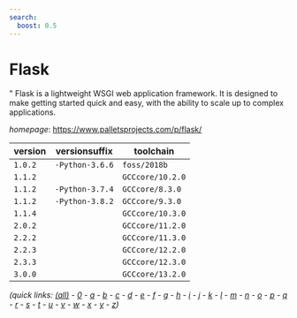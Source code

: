 ```yaml
---
search:
  boost: 0.5
---
```

# Flask

" Flask is a lightweight WSGI web application framework.  It is designed to make getting started quick and easy, with the ability to scale up to complex applications.

*homepage*: <https://www.palletsprojects.com/p/flask/>

version | versionsuffix | toolchain
--------|---------------|----------
``1.0.2`` | ``-Python-3.6.6`` | ``foss/2018b``
``1.1.2`` |  | ``GCCcore/10.2.0``
``1.1.2`` | ``-Python-3.7.4`` | ``GCCcore/8.3.0``
``1.1.2`` | ``-Python-3.8.2`` | ``GCCcore/9.3.0``
``1.1.4`` |  | ``GCCcore/10.3.0``
``2.0.2`` |  | ``GCCcore/11.2.0``
``2.2.2`` |  | ``GCCcore/11.3.0``
``2.2.3`` |  | ``GCCcore/12.2.0``
``2.3.3`` |  | ``GCCcore/12.3.0``
``3.0.0`` |  | ``GCCcore/13.2.0``


*(quick links: [(all)](../index.md) - [0](../0/index.md) - [a](../a/index.md) - [b](../b/index.md) - [c](../c/index.md) - [d](../d/index.md) - [e](../e/index.md) - [f](../f/index.md) - [g](../g/index.md) - [h](../h/index.md) - [i](../i/index.md) - [j](../j/index.md) - [k](../k/index.md) - [l](../l/index.md) - [m](../m/index.md) - [n](../n/index.md) - [o](../o/index.md) - [p](../p/index.md) - [q](../q/index.md) - [r](../r/index.md) - [s](../s/index.md) - [t](../t/index.md) - [u](../u/index.md) - [v](../v/index.md) - [w](../w/index.md) - [x](../x/index.md) - [y](../y/index.md) - [z](../z/index.md))*


